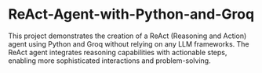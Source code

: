 # ReAct-Agent-with-Python-and-Groq
This project demonstrates the creation of a ReAct (Reasoning and Action) agent using Python and Groq without relying on any LLM frameworks. The ReAct agent integrates reasoning capabilities with actionable steps, enabling more sophisticated interactions and problem-solving.
